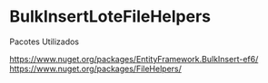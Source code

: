 # BulkInsertLoteFileHelpers

Pacotes Utilizados

https://www.nuget.org/packages/EntityFramework.BulkInsert-ef6/ 
https://www.nuget.org/packages/FileHelpers/
